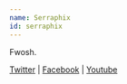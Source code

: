 ```yaml
---
name: Serraphix
id: serraphix
---
```

Fwosh.

[Twitter](https://twitter.com/serraphix) | [Facebook](https://www.facebook.com/serraphix) | [Youtube](https://www.youtube.com/c/serraphix)
